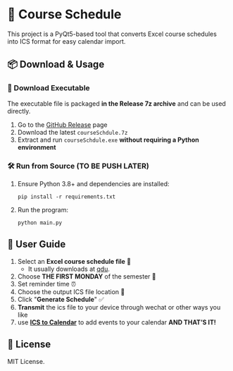 

# 📅 Course Schedule

This project is a PyQt5-based tool that converts Excel course schedules into ICS format for easy calendar import.

## 📦 Download & Usage

### 🔽 Download Executable

The executable file is packaged **in the Release 7z archive** and can be used directly.

1. Go to the [GitHub Release](https://github.com/puyuanzhou/iCalendarClassSchedule/releases/tag/v1.0.0) page
2. Download the latest `courseSchdule.7z`
3. Extract and run `courseSchdule.exe` **without requiring a Python environment**

### 🛠️ Run from Source (TO BE PUSH LATER)

1. Ensure Python 3.8+ and dependencies are installed:

	```
	pip install -r requirements.txt
	```

2. Run the program:

	```
	python main.py
	```

## 📖 User Guide

1. Select an **Excel course schedule file** 📂
	+ It usually downloads at [qdu](https://xjw.qdu.edu.cn/).
2. Choose **THE FIRST MONDAY** of the semester 📅
3. Set reminder time ⏰
4. Choose the output ICS file location 💾
5. Click "**Generate Schedule**" ✅
6. **Transmit** the ics file to your device through wechat or other ways you like
7. use **[ICS to Calendar](https://routinehub.co/shortcut/7005/)** to add events to your calendar **AND THAT’S IT!** 

## 📝 License

MIT License.